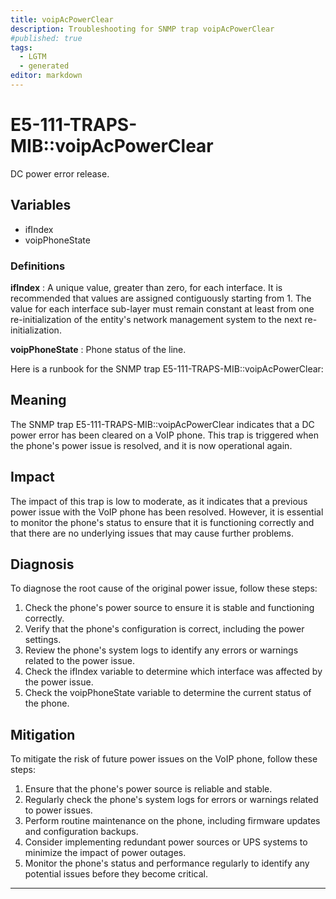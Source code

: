 ```yaml
---
title: voipAcPowerClear
description: Troubleshooting for SNMP trap voipAcPowerClear
#published: true
tags:
  - LGTM
  - generated
editor: markdown
---
```


# E5-111-TRAPS-MIB::voipAcPowerClear 

DC power error release. 


## Variables


  - ifIndex
  - voipPhoneState 

### Definitions 


**ifIndex** 
: A unique value, greater than zero, for each interface.  It
is recommended that values are assigned contiguously
starting from 1.  The value for each interface sub-layer
must remain constant at least from one re-initialization of
the entity's network management system to the next re-
initialization. 

**voipPhoneState** 
: Phone status of the line. 


Here is a runbook for the SNMP trap E5-111-TRAPS-MIB::voipAcPowerClear:

## Meaning

The SNMP trap E5-111-TRAPS-MIB::voipAcPowerClear indicates that a DC power error has been cleared on a VoIP phone. This trap is triggered when the phone's power issue is resolved, and it is now operational again.

## Impact

The impact of this trap is low to moderate, as it indicates that a previous power issue with the VoIP phone has been resolved. However, it is essential to monitor the phone's status to ensure that it is functioning correctly and that there are no underlying issues that may cause further problems.

## Diagnosis

To diagnose the root cause of the original power issue, follow these steps:

1. Check the phone's power source to ensure it is stable and functioning correctly.
2. Verify that the phone's configuration is correct, including the power settings.
3. Review the phone's system logs to identify any errors or warnings related to the power issue.
4. Check the ifIndex variable to determine which interface was affected by the power issue.
5. Check the voipPhoneState variable to determine the current status of the phone.

## Mitigation

To mitigate the risk of future power issues on the VoIP phone, follow these steps:

1. Ensure that the phone's power source is reliable and stable.
2. Regularly check the phone's system logs for errors or warnings related to power issues.
3. Perform routine maintenance on the phone, including firmware updates and configuration backups.
4. Consider implementing redundant power sources or UPS systems to minimize the impact of power outages.
5. Monitor the phone's status and performance regularly to identify any potential issues before they become critical.
---




